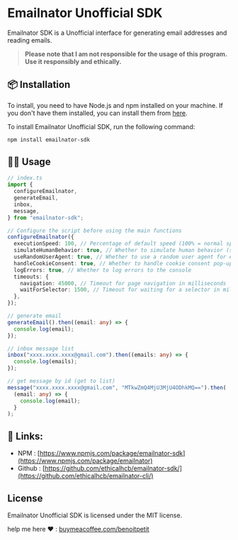 # Emailnator Unofficial SDK

Emailnator SDK is a Unofficial interface for generating email addresses and reading emails.

> **Please note that I am not responsible for the usage of this program. Use it responsibly and ethically.**

## 📦 Installation

To install, you need to have Node.js and npm installed on your machine. If you don't have them installed, you can install them from [here](https://nodejs.org/en/download/).

To install Emailnator Unofficial SDK, run the following command:

```bash
npm install emailnator-sdk
```

## 👨‍💻 Usage

```typescript
// index.ts
import {
  configureEmailnator,
  generateEmail,
  inbox,
  message,
} from "emailnator-sdk";

// Configure the script before using the main functions
configureEmailnator({
  executionSpeed: 100, // Percentage of default speed (100% = normal speed)
  simulateHumanBehavior: true, // Whether to simulate human behavior (scrolling, mouse movements)
  useRandomUserAgent: true, // Whether to use a random user agent for each request
  handleCookieConsent: true, // Whether to handle cookie consent pop-ups
  logErrors: true, // Whether to log errors to the console
  timeouts: {
    navigation: 45000, // Timeout for page navigation in milliseconds
    waitForSelector: 1500, // Timeout for waiting for a selector in milliseconds
  },
});

// generate email
generateEmail().then((email: any) => {
  console.log(email);
});

// inbox message list
inbox("xxxx.xxxx.xxxx@gmail.com").then((emails: any) => {
  console.log(emails);
});

// get message by id (get to list)
message("xxxx.xxxx.xxxx@gmail.com", "MTkwZmQ4MjU3MjU4ODhkMQ==").then(
  (email: any) => {
    console.log(email);
  }
);
```

## 🔗 Links:

- NPM : [https://www.npmjs.com/package/emailnator-sdk](https://www.npmjs.com/package/emailnator)
- Github : [https://github.com/ethicalhcb/emailnator-sdk/](https://github.com/ethicalhcb/emailnator-cli/)

## License

Emailnator Unofficial SDK is licensed under the MIT license.

help me here ❤️ : [buymeacoffee.com/benoitpetit](https://buymeacoffee.com/benoitpetit)
